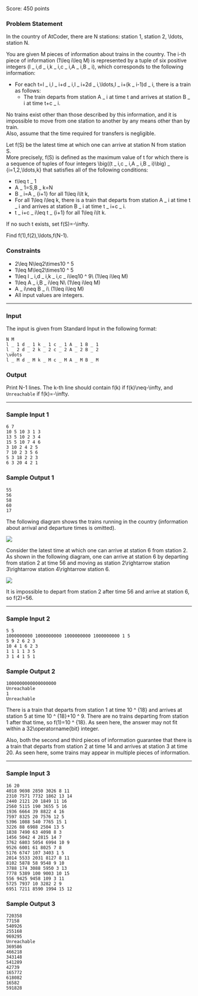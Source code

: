 Score: 450 points

### Problem Statement

In the country of AtCoder, there are N stations: station 1, station 2, \ldots, station N.

You are given M pieces of information about trains in the country. The i-th piece of information (1\leq i\leq M) is represented by a tuple of six positive integers (l \_ i,d \_ i,k \_ i,c \_ i,A \_ i,B \_ i), which corresponds to the following information:

* For each t=l \_ i,l \_ i+d \_ i,l \_ i+2d \_ i,\ldots,l \_ i+(k \_ i-1)d \_ i, there is a train as follows:
  + The train departs from station A \_ i at time t and arrives at station B \_ i at time t+c \_ i.

No trains exist other than those described by this information, and it is impossible to move from one station to another by any means other than by train.  
Also, assume that the time required for transfers is negligible.

Let f(S) be the latest time at which one can arrive at station N from station S.  
More precisely, f(S) is defined as the maximum value of t for which there is a sequence of tuples of four integers \big((t \_ i,c \_ i,A \_ i,B \_ i)\big) \_ {i=1,2,\ldots,k} that satisfies all of the following conditions:

* t\leq t \_ 1
* A \_ 1=S,B \_ k=N
* B \_ i=A \_ {i+1} for all 1\leq i\lt k,
* For all 1\leq i\leq k, there is a train that departs from station A \_ i at time t \_ i and arrives at station B \_ i at time t \_ i+c \_ i.
* t \_ i+c \_ i\leq t \_ {i+1} for all 1\leq i\lt k.

If no such t exists, set f(S)=-\infty.

Find f(1),f(2),\ldots,f(N-1).

### Constraints

* 2\leq N\leq2\times10 ^ 5
* 1\leq M\leq2\times10 ^ 5
* 1\leq l \_ i,d \_ i,k \_ i,c \_ i\leq10 ^ 9\ (1\leq i\leq M)
* 1\leq A \_ i,B \_ i\leq N\ (1\leq i\leq M)
* A \_ i\neq B \_ i\ (1\leq i\leq M)
* All input values are integers.

---

### Input

The input is given from Standard Input in the following format:

```
N M
l _ 1 d _ 1 k _ 1 c _ 1 A _ 1 B _ 1
l _ 2 d _ 2 k _ 2 c _ 2 A _ 2 B _ 2
\vdots
l _ M d _ M k _ M c _ M A _ M B _ M
```

### Output

Print N-1 lines.
The k-th line should contain f(k) if f(k)\neq-\infty, and `Unreachable` if f(k)=-\infty.

---

### Sample Input 1

```
6 7
10 5 10 3 1 3
13 5 10 2 3 4
15 5 10 7 4 6
3 10 2 4 2 5
7 10 2 3 5 6
5 3 18 2 2 3
6 3 20 4 2 1
```

### Sample Output 1

```
55
56
58
60
17
```

The following diagram shows the trains running in the country (information about arrival and departure times is omitted).

![](https://img.atcoder.jp/abc342/c3007f6fd6e6bffff5483312395e51f6.png)

Consider the latest time at which one can arrive at station 6 from station 2.
As shown in the following diagram, one can arrive at station 6 by departing from station 2 at time 56 and moving as station 2\rightarrow station 3\rightarrow station 4\rightarrow station 6.

![](https://img.atcoder.jp/abc342/b6667844f8166458430c27bd93838a76.png)

It is impossible to depart from station 2 after time 56 and arrive at station 6, so f(2)=56.

---

### Sample Input 2

```
5 5
1000000000 1000000000 1000000000 1000000000 1 5
5 9 2 6 2 3
10 4 1 6 2 3
1 1 1 1 3 5
3 1 4 1 5 1
```

### Sample Output 2

```
1000000000000000000
Unreachable
1
Unreachable
```

There is a train that departs from station 1 at time 10 ^ {18} and arrives at station 5 at time 10 ^ {18}+10 ^ 9. There are no trains departing from station 1 after that time, so f(1)=10 ^ {18}.
As seen here, the answer may not fit within a 32\operatorname{bit} integer.

Also, both the second and third pieces of information guarantee that there is a train that departs from station 2 at time 14 and arrives at station 3 at time 20.
As seen here, some trains may appear in multiple pieces of information.

---

### Sample Input 3

```
16 20
4018 9698 2850 3026 8 11
2310 7571 7732 1862 13 14
2440 2121 20 1849 11 16
2560 5115 190 3655 5 16
1936 6664 39 8822 4 16
7597 8325 20 7576 12 5
5396 1088 540 7765 15 1
3226 88 6988 2504 13 5
1838 7490 63 4098 8 3
1456 5042 4 2815 14 7
3762 6803 5054 6994 10 9
9526 6001 61 8025 7 8
5176 6747 107 3403 1 5
2014 5533 2031 8127 8 11
8102 5878 58 9548 9 10
3788 174 3088 5950 3 13
7778 5389 100 9003 10 15
556 9425 9458 109 3 11
5725 7937 10 3282 2 9
6951 7211 8590 1994 15 12
```

### Sample Output 3

```
720358
77158
540926
255168
969295
Unreachable
369586
466218
343148
541289
42739
165772
618082
16582
591828
```